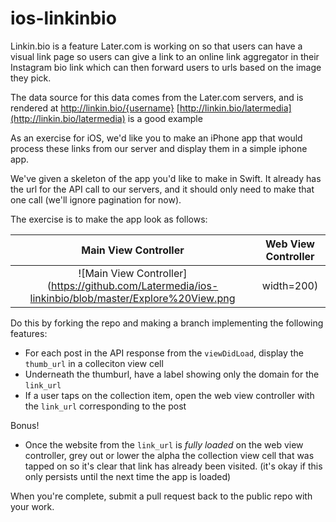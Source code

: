 # ios-linkinbio

Linkin.bio is a feature Later.com is working on so that users can have a visual link page so users can give a link to an online link aggregator in their Instagram bio link which can then forward users to urls based on the image they pick.

The data source for this data comes from the Later.com servers, and is rendered at http://linkin.bio/{username} [http://linkin.bio/latermedia](http://linkin.bio/latermedia) is a good example

As an exercise for iOS, we'd like you to make an iPhone app that would process these links from our server and display them in a simple iphone app. 

We've given a skeleton of the app you'd like to make in Swift. It already has the url for the API call to our servers, and it should only need to make that one call (we'll ignore pagination for now). 

The exercise is to make the app look as follows:

Main View Controller            |  Web View Controller
:-------------------------:|:-------------------------:
![Main View Controller] (https://github.com/Latermedia/ios-linkinbio/blob/master/Explore%20View.png  | width=200)  |  ![Web View Controller] (https://github.com/Latermedia/ios-linkinbio/blob/master/In%20app%20web%20view.png  | width=200)

Do this by forking the repo and making a branch implementing the following features:

- For each post in the API response from the `viewDidLoad`, display the `thumb_url` in a colleciton view cell
- Underneath the thumburl, have a label showing only the domain for the `link_url`
- If a user taps on the collection item, open the web view controller with the `link_url` corresponding to the post

Bonus!

- Once the website from the `link_url` is *fully loaded* on the web view controller, grey out or lower the alpha the collection view cell that was tapped on so it's clear that link has already been visited. (it's okay if this only persists until the next time the app is loaded)


When you're complete, submit a pull request back to the public repo with your work.  

